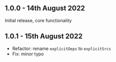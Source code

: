 ## 1.0.0 - 14th August 2022

Initial release, core functionality

## 1.0.1 - 15th August 2022

- Refactor: rename `explicitDeps` to `explicitSrcs`
- Fix: minor typo
